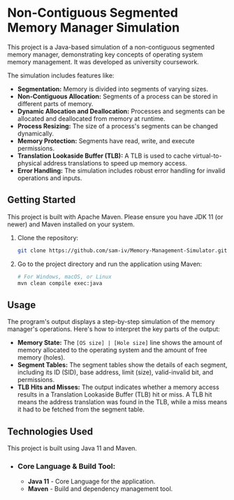 # Non-Contiguous Segmented Memory Manager Simulation

This project is a Java-based simulation of a non-contiguous segmented memory manager, demonstrating key concepts of operating system memory management. It was developed as university coursework.

The simulation includes features like:
*   **Segmentation:** Memory is divided into segments of varying sizes.
*   **Non-Contiguous Allocation:** Segments of a process can be stored in different parts of memory.
*   **Dynamic Allocation and Deallocation:** Processes and segments can be allocated and deallocated from memory at runtime.
*   **Process Resizing:** The size of a process's segments can be changed dynamically.
*   **Memory Protection:** Segments have read, write, and execute permissions.
*   **Translation Lookaside Buffer (TLB):** A TLB is used to cache virtual-to-physical address translations to speed up memory access.
*   **Error Handling:** The simulation includes robust error handling for invalid operations and inputs.

## Getting Started

This project is built with Apache Maven. Please ensure you have JDK 11 (or newer) and Maven installed on your system.

1.  Clone the repository:
    ```bash
    git clone https://github.com/sam-iv/Memory-Management-Simulator.git
    ```
2.  Go to the project directory and run the application using Maven:
    ```bash
    # For Windows, macOS, or Linux
    mvn clean compile exec:java
    ```

## Usage

The program's output displays a step-by-step simulation of the memory manager's operations. Here's how to interpret the key parts of the output:

*   **Memory State:** The `[OS size] | [Hole size]` line shows the amount of memory allocated to the operating system and the amount of free memory (holes).
*   **Segment Tables:** The segment tables show the details of each segment, including its ID (SID), base address, limit (size), valid-invalid bit, and permissions.
*   **TLB Hits and Misses:** The output indicates whether a memory access results in a Translation Lookaside Buffer (TLB) hit or miss. A TLB hit means the address translation was found in the TLB, while a miss means it had to be fetched from the segment table.

## Technologies Used

This project is built using Java 11 and Maven.

- ### Core Language & Build Tool:
    - **Java 11** - Core Language for the application.
    - **Maven** - Build and dependency management tool.